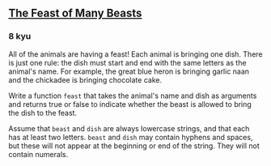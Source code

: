 <h2><a href=https://www.codewars.com/kata/5aa736a455f906981800360d/train/kotlin target="_blank">The Feast of Many Beasts</a></h2><h3>8 kyu</h3><p>All of the animals are having a feast! Each animal is bringing one dish. There is just one rule: the dish must start and end with the same letters as the animal's name. For example, the great blue heron is bringing garlic naan and the chickadee is bringing chocolate cake.</p><p>Write a function <code>feast</code> that takes the animal's name and dish as arguments and returns true or false to indicate whether the beast is allowed to bring the dish to the feast.</p><p>Assume that <code>beast</code> and <code>dish</code> are always lowercase strings, and that each has at least two letters. <code>beast</code> and <code>dish</code> may contain hyphens and spaces, but these will not appear at the beginning or end of the string. They will not contain numerals.</p>